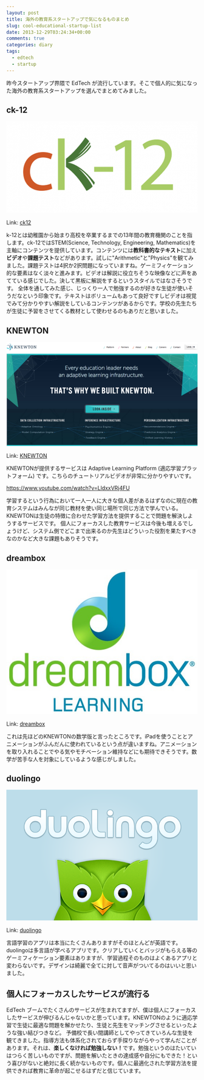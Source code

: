 ```yaml
---
layout: post
title: 海外の教育系スタートアップで気になるものまとめ
slug: cool-educational-startup-list
date: 2013-12-29T03:24:34+00:00
comments: true
categories: diary
tags:
  - edtech
  - startup
---
```


昨今スタートアップ界隈で EdTech が流行しています。そこで個人的に気になった海外の教育系スタートアップを選んでまとめてみました。

## ck-12
<img src="/images/2013/12/ck12logo.png" class="image">

Link: [ck12](http://www.ck12.org/student/)

k-12とは幼稚園から始まり高校を卒業するまでの13年間の教育機関のことを指します。ck-12ではSTEM(Science, Technology, Engineering, Mathematics)を主軸にコンテンツを提供しています。コンテンツには<strong>教科書的なテキスト</strong>に加え<strong>ビデオ</strong>や<strong>課題テスト</strong>などがあります。試しに"Arithmetic"と"Physics"を観てみました。課題テストは4択か2択問題になっていますね。ゲーミフィケーション的な要素はなく淡々と進みます。ビデオは解説に役立ちそうな映像などに声をあてている感じでした。決して黒板に解説をするというスタイルではなさそうです。
全体を通してみた感じ、じっくり一人で勉強するのが好きな生徒が使いそうだなという印象です。テキストはボリュームもあって良好ですしビデオは視覚でみて分かりやすい解説をしているコンテンツがあるからです。学校の先生たちが生徒に予習をさせてくる教材として使わせるのもありだと思いました。

## KNEWTON
<img src="/images/2013/12/knewton.png" class="image">

Link: [KNEWTON](http://www.knewton.com/)

KNEWTONが提供するサービスは Adaptive Learning Platform (適応学習プラットフォーム) です。こちらのチュートリアルビデオが非常に分かりやすいです。

https://www.youtube.com/watch?v=LldxxVRj4FU

学習するという行為において一人一人に大きな個人差があるはずなのに現在の教育システムはみんなが同じ教材を使い同じ場所で同じ方法で学んでいる。KNEWTONは生徒の特徴に合わせた学習方法を提供することで問題を解決しようするサービスです。
個人にフォーカスした教育サービスは今後も増えるでしょうけど、システム側でどこまで出来るのか先生はどういった役割を果たすべきなのかなど大きな課題もありそうです。

## dreambox
<img src="/images/2013/12/dreambox_logo.jpg" class="image">

Link: [dreambox](http://www.dreambox.com/)

これは先ほどのKNEWTONの数学版と言ったところです。iPadを使うこととアニメーションがふんだんに使われているという点が違いますね。アニメーションを取り入れることでやる気やモチベーション維持などにも期待できそうです。数学が苦手な人を対象にしているような感じがしました。

## duolingo
<img src="/images/2013/12/duolingo.png" class="image">

Link: [duolingo](http://www.duolingo.com/)

言語学習のアプリは本当にたくさんありますがそのほとんどが英語です。duolingoは多言語が学べるアプリです。クリアしていくとバッジがもらえる等のゲーミフィケーション要素はありますが、学習過程そのものはよくあるアプリと変わらないです。デザインは綺麗で全てに対して音声がついてるのはいいと思いました。

## 個人にフォーカスしたサービスが流行る
EdTech ブームでたくさんのサービスが生まれてますが、僕は個人にフォーカスしたサービスが伸びるんじゃないかと思っています。KNEWTONのように適応学習で生徒に最適な問題を解かせたり、生徒と先生をマッチングさせるといったような強い結びつきなど。
予備校で長い間講師としてやってきていろんな生徒を観てきました。指導方法も体系化されておらず手探りながらやって学んだことがあります。それは、<strong>楽しくなければ勉強しない！</strong>です。勉強というのはたいていはつらく苦しいものですが、問題を解いたときの達成感や自分にもできた！という喜びがないと絶対に長く続かないものです。個人に最適化された学習方法を提供できれば教育に革命が起こせるはずだと信じています。

